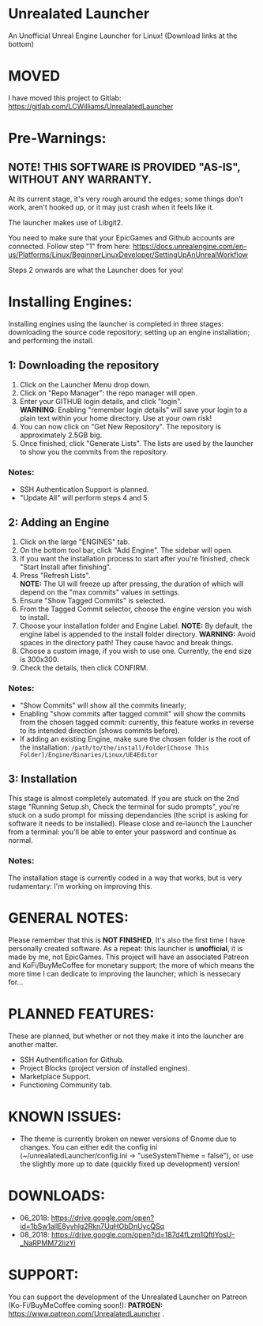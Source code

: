 # Unrealated Launcher
An Unofficial Unreal Engine Launcher for Linux!
(Download links at the bottom)

# MOVED
I have moved this project to Gitlab: https://gitlab.com/LCWilliams/UnrealatedLauncher

# Pre-Warnings:
## NOTE! THIS SOFTWARE IS PROVIDED "AS-IS", WITHOUT ANY WARRANTY.

At its current stage, it's very rough around the edges; some things don't work, aren't hooked up, or it may just crash when it feels like it.

The launcher makes use of Libgit2.

You need to make sure that your EpicGames and Github accounts are connected.  Follow step "1" from here: https://docs.unrealengine.com/en-us/Platforms/Linux/BeginnerLinuxDeveloper/SettingUpAnUnrealWorkflow

Steps 2 onwards are what the Launcher does for you!

# Installing Engines:
Installing engines using the launcher is completed in three stages: downloading the source code repository; setting up an engine installation; and performing the install.

## 1: Downloading the repository
1. Click on the Launcher Menu drop down.
2. Click on "Repo Manager":  the repo manager will open.
3. Enter your GITHUB login details, and click "login".  
**WARNING**: Enabling "remember login details" will save your login to a plain text within your home directory.  Use at your own risk!
4. You can now click on "Get New Repository".  The repository is approximately 2.5GB big.
5. Once finished, click "Generate Lists".  The lists are used by the launcher to show you the commits from the repository.
### Notes:
- SSH Authentication Support is planned.
- "Update All" will perform steps 4 and 5.

## 2: Adding an Engine
1. Click on the large "ENGINES" tab.
2. On the bottom tool bar, click "Add Engine".  The sidebar will open.
3. If you want the installation process to start after you're finished, check "Start Install after finishing".
4. Press "Refresh Lists".  
**NOTE:** The UI will freeze up after pressing, the duration of which will depend on the "max commits" values in settings.
4. Ensure "Show Tagged Commits" is selected.
4. From the Tagged Commit selector, choose the engine version you wish to install.
5. Choose your installation folder and Engine Label.
**NOTE:** By default, the engine label is appended to the install folder directory.
**WARNING:** Avoid spaces in the directory path!  They cause havoc and break things.
6. Choose a custom image, if you wish to use one.  Currently, the end size is 300x300.
7. Check the details, then click CONFIRM.

### Notes:
- "Show Commits" will show all the commits linearly;
- Enabling "show commits after tagged commit" will show the commits from the chosen tagged commit:  currently, this feature works in reverse to its intended direction (shows commits before).
- If adding an existing Engine, make sure the chosen folder is the root of the installation:
`/path/to/the/install/Folder[Choose This Folder]/Engine/Binaries/Linux/UE4Editor`

## 3: Installation
This stage is almost completely automated.
If you are stuck on the 2nd stage "Running Setup.sh, Check the terminal for sudo prompts", you're stuck on a sudo prompt for missing dependancies (the script is asking for software it needs to be installed).  Please close and re-launch the Launcher from a terminal:  you'll be able to enter your password and continue as normal.

### Notes:
The installation stage is currently coded in a way that works, but is very rudamentary: I'm working on improving this.

# GENERAL NOTES:
Please remember that this is **NOT FINISHED**, It's also the first time I have personally created software.
As a repeat: this launcher is **unofficial**, it is made by me, not EpicGames.
This project will have an associated Patreon and KoFi/BuyMeCoffee for monetary support; the more of which means the more time I can dedicate to improving the launcher; which is nessecary for...

# PLANNED FEATURES:
These are planned, but whether or not they make it into the launcher are another matter.
- SSH Authentification for Github.
- Project Blocks (project version of installed engines).
- Marketplace Support.
- Functioning Community tab.

# KNOWN ISSUES:
 - The theme is currently broken on newer versions of Gnome due to changes.  You can either edit the config ini (~/unrealatedLauncher/config.ini -> "useSystemTheme = false"), or use the slightly more up to date (quickly fixed up development) version!
 
 # DOWNLOADS:
 - 06_2018: https://drive.google.com/open?id=1bSw1allE8yvhlg2Rkn7UqHObDnUycQSq
 - 08_2018: https://drive.google.com/open?id=187d4fLzm1QftlYosU-_NaRPMM72IizYi
 
 # SUPPORT:
 You can support the development of the Unrealated Launcher on Patreon (Ko-Fi/BuyMeCoffee coming soon!):
 **PATROEN:** https://www.patreon.com/UnrealatedLauncher
.
